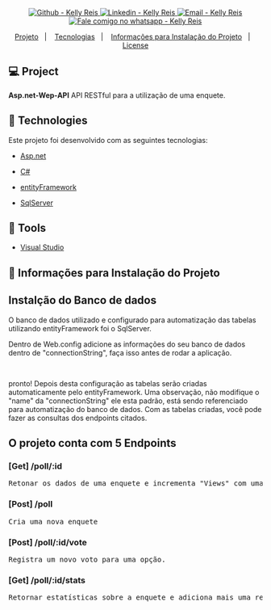 <p align="center">

  <a href="https://github.com/kellyreis/" target="_blank" >
    <img alt="Github - Kelly Reis" src="https://img.shields.io/badge/Github--%23F8952D?style=social&logo=github">
  </a>
  <a href="https://www.linkedin.com/in/keellyreis/" target="_blank" >
    <img alt="Linkedin - Kelly Reis" src="https://img.shields.io/badge/Linkedin--%23F8952D?style=social&logo=linkedin">
  </a>
  <a href="mailto:kelly.fernanda.reis94@gmail.com" target="_blank" >
    <img alt="Email - Kelly Reis" src="https://img.shields.io/badge/Email--%23F8952D?style=social&logo=gmail">
  </a>
  <a href="https://api.whatsapp.com/send?phone=5519999374847" target="_blank" >
    <img alt="Fale comigo no whatsapp - Kelly Reis" src="https://img.shields.io/badge/Whatsapp--%23F8952D?style=social&logo=whatsapp">
  </a>
</p>

<p align="center">
 <a href="#-projeto">Projeto</a>&nbsp;&nbsp;&nbsp;|&nbsp;&nbsp;&nbsp;
  <a href="#rocket-tecnologias">Tecnologias</a>&nbsp;&nbsp;&nbsp;|&nbsp;&nbsp;&nbsp;
  <a href="#-layout">Informações para Instalação do Projeto</a>&nbsp;&nbsp;&nbsp;|&nbsp;&nbsp;&nbsp;
  <a href="#memo-license">License</a>
</p>

## 💻 Project
**Asp.net-Wep-API** API RESTful para a utilização de uma enquete.

## :rocket: Technologies
Este projeto foi desenvolvido com as seguintes tecnologias:

- [Asp.net](https://github.com/Microsoft/TypeScript)
- [C#](https://github.com/expressjs/express)
- [entityFramework](https://github.com/facebook/react)

- [SqlServer](https://github.com/PaulLeCam/react-leaflet)


## :hammer: Tools
- [Visual Studio](https://github.com/facebook/react-native)


## 🔖 Informações para Instalação do Projeto

<h2>Instalção do Banco de dados</h3>
<p>O banco de dados utilizado e configurado para automatização das tabelas utilizando entityFramework foi o SqlServer. </p>
<p>Dentro de Web.config adicione as informações do seu banco de dados dentro de "connectionString", faça isso antes de rodar a aplicação.
  </p>
  <pre> <add name='stringConnection' connectionString='Server={host};Database={databasename};User ID={login};Password={senha};' providerName='System.Data.SqlClient' />
</pre>
<p>
pronto! Depois desta configuração as tabelas serão criadas automaticamente pelo entityFramework.
Uma observação, não modifique o "name" da "connectionString" ele esta padrão, está sendo referenciado para automatização do banco de dados.
Com as tabelas criadas, você pode fazer as consultas dos endpoints citados.
</p>

<h2>O projeto conta com 5 Endpoints</h2>

<h3>[Get] /poll/:id </h3>
<pre>Retonar os dados de uma enquete e incrementa "Views" com uma requisição. </pre>

<h3>[Post] /poll </h3>
<pre>Cria uma nova enquete</pre>

<h3>[Post] /poll/:id/vote </h3>
<pre>Registra um novo voto para uma opção.</pre>

<h3>[Get] /poll/:id/stats </h3>
<pre>Retornar estatísticas sobre a enquete e adiciona mais uma requisição </pre>

